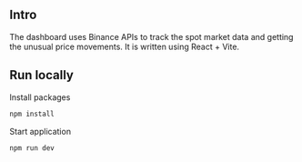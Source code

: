 ## Intro

The dashboard uses Binance APIs to track the spot market data and getting the unusual price movements. It is written using React + Vite.

## Run locally

Install packages

```js
npm install
```

Start application

```js
npm run dev
```